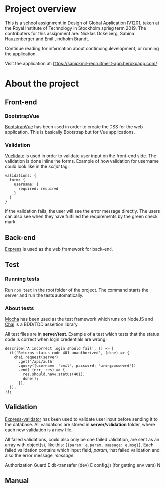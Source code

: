 # Project overview
This is a school assignment in Design of Global Application IV1201, taken at the Royal Institute of Technology in Stockholm spring term 2019. The contributers for this assignment are: Nicklas Ockelberg, Sabina Hauzenberger and Emil Lindholm Brandt.

Continue reading for information about continuing development, or running the application.

Visit the application at: https://sanickmil-recruitment-app.herokuapp.com/

# About the project

## Front-end

### BootstrapVue
[BootstrapVue](https://bootstrap-vue.js.org/) has been used in order to create the CSS for the web application. This is basically Bootstrap but for Vue applications.
### Validation
[Vuelidate](https://monterail.github.io/vuelidate/) is used in order to validate user input on the front-end side. The validation is done inline the forms. Example of how validation for username could look like in the *script* tag:
```
validations: {
  form: {
    username: {
      required: required
    }
  }
}
```
If the validation fails, the user will see the error message directly. The users can also see when they have fulfilled the requirements by the green check mark. 

## Back-end
[Express](https://expressjs.com/) is used as the web framework for back-end. 

## Test
### Running tests
Run ```npm test``` in the root folder of the project. The command starts the server and run the tests automatically.

### About tests
[Mocha](https://mochajs.org/) has been used as the test framework which runs on NodeJS and [Chai](https://www.chaijs.com/) is a BDD/TDD assertion library.

All test files are in **server/test**. Example of a test which tests that the status code is correct when login credentials are wrong:
```
describe('A incorrect login should fail', () => {
  it('Returns status code 401 unauthorized', (done) => {
    chai.request(server)
      .get('/api/auth')
      .query({username: 'emil', password: 'wrongpassword'})
      .end( (err, res) => {
        res.should.have.status(401);
        done();
      });
  });
)};
```

## Validation
[Express-validator](https://express-validator.github.io/docs/) has been used to validate user input before sending it to the database. All validations are stored in **server/validation** folder, where each new validation is a new file.

All failed validations, could also only be one failed validation, are sent as an array with object(s), like this: ```[{param: e.param, message: e.msg}]```. Each failed validation contains which input field, _param_, that failed validation and also the error message, _message_.

Authorization Guard E
db-transafer (dev) E
config.js (for getting env vars) N

## Manual

